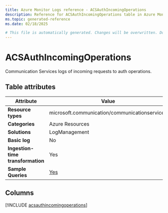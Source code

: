 ```yaml
---
title: Azure Monitor Logs reference - ACSAuthIncomingOperations
description: Reference for ACSAuthIncomingOperations table in Azure Monitor Logs.
ms.topic: generated-reference
ms.date: 02/18/2025

# This file is automatically generated. Changes will be overwritten. Do not change this file directly.
---
```


# ACSAuthIncomingOperations

Communication Services logs of incoming requests to auth operations.


## Table attributes

|Attribute|Value|
|---|---|
|**Resource types**|microsoft.communication/communicationservices|
|**Categories**|Azure Resources|
|**Solutions**| LogManagement|
|**Basic log**|No|
|**Ingestion-time transformation**|Yes|
|**Sample Queries**|[Yes](/azure/azure-monitor/reference/queries/acsauthincomingoperations)|



## Columns
  
[!INCLUDE [acsauthincomingoperations](~/reusable-content/ce-skilling/azure/includes/azure-monitor/reference/tables/acsauthincomingoperations-include.md)]
